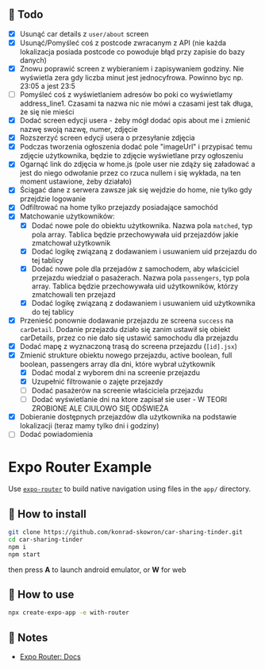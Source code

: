 ## :construction_worker: Todo

- [x] Usunąć car details z `user/about` screen
- [x] Usunąć/Pomyśleć coś z postcode zwracanym z API (nie każda lokalizacja posiada postcode co powoduje błąd przy zapisie do bazy danych)
- [x] Znowu poprawić screen z wybieraniem i zapisywaniem godziny. Nie wyświetla zera gdy liczba minut jest jednocyfrowa. Powinno byc np. 23:05 a jest 23:5
- [ ] Pomyśleć coś z wyświetlaniem adresów bo poki co wyświetlamy address_line1. Czasami ta nazwa nic nie mówi a czasami jest tak długa, że się nie mieści
- [x] Dodać screen edycji usera - żeby mógł dodać opis about me i zmienić nazwę swoją nazwę, numer, zdjęcie
- [x] Rozszerzyć screen edycji usera o przesyłanie zdjęcia
- [x] Podczas tworzenia ogłoszenia dodać pole "imageUrl" i przypisać temu zdjęcie użytkownika, będzie to zdjęcie wyświetlane przy ogłoszeniu
- [x] Ogarnąć link do zdjęcia w home.js (pole user nie zdąży się załadować a jest do niego odwołanie przez co rzuca nullem i się wykłada, na ten moment ustawione, żeby działało)
- [x] Ściągać dane z serwera zawsze jak się wejdzie do home, nie tylko gdy przejdzie logowanie
- [x] Odfiltrować na home tylko przejazdy posiadające samochód
- [x] Matchowanie użytkowników:
  - [x] Dodać nowe pole do obiektu użytkownika. Nazwa pola `matched`, typ pola array. Tablica będzie przechowywała uid przejazdów jakie zmatchował użytkownik
  - [x] Dodać logikę związaną z dodawaniem i usuwaniem uid przejazdu do tej tablicy
  - [x] Dodać nowe pole dla przejadów z samochodem, aby właściciel przejazdu wiedział o pasażerach. Nazwa pola `passengers`, typ pola array. Tablica będzie przechowywała uid użytkowników, którzy zmatchowali ten przejazd
  - [x] Dodać logikę związaną z dodawaniem i usuwaniem uid użytkownika do tej tablicy
- [x] Przenieść ponownie dodawanie przejazdu ze screena `success` na `carDetail`. Dodanie przejazdu działo się zanim ustawił się obiekt carDetails, przez co nie dało się ustawić samochodu dla przejazdu
- [x] Dodać mapę z wyznaczoną trasą do screena przejazdu (`[id].jsx`)
- [x] Zmienić strukture obiektu nowego przejazdu, active boolean, full boolean, passengers array dla dni, które wybrał użytkownik
  - [x] Dodać modal z wyborem dni na screenie przejazdu
  - [x] Uzupełnić filtrowanie o zajęte przejazdy
  - [ ] Dodać pasażerów na screenie właściciela przejazdu
  - [ ] Dodać wyświetlanie dni na ktore zapisał sie user - W TEORI ZROBIONE ALE CIULOWO SIĘ ODŚWIEŻA
- [x] Dobieranie dostępnych przejazdów dla użytkownika na podstawie lokalizacji (teraz mamy tylko dni i godziny)
- [ ] Dodać powiadomienia

# Expo Router Example

Use [`expo-router`](https://docs.expo.dev/router/introduction/) to build native navigation using files in the `app/` directory.

## 🔨 How to install

```sh
git clone https://github.com/konrad-skowron/car-sharing-tinder.git
cd car-sharing-tinder
npm i
npm start
```

then press **A** to launch android emulator, or **W** for web

## 🚀 How to use

```sh
npx create-expo-app -e with-router
```

## 📝 Notes

- [Expo Router: Docs](https://docs.expo.dev/router/introduction/)
